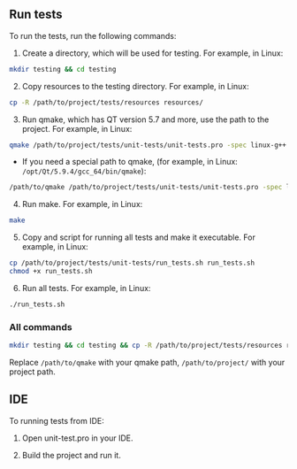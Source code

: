 ## Run tests
To run the tests, run the following commands:

1. Create a directory, which will be used for testing. For example, in Linux:
```bash
mkdir testing && cd testing
```

2. Copy resources to the testing directory. For example, in Linux:
```bash
cp -R /path/to/project/tests/resources resources/
```

3. Run qmake, which has QT version 5.7 and more, use the path to the project. For example, in Linux:
```bash
qmake /path/to/project/tests/unit-tests/unit-tests.pro -spec linux-g++ 
```
* If you need a special path to qmake, (for example, in Linux: `/opt/Qt/5.9.4/gcc_64/bin/qmake`):
```bash
/path/to/qmake /path/to/project/tests/unit-tests/unit-tests.pro -spec linux-g++
```

4. Run make. For example, in Linux:
```bash
make
```
5. Copy and script for running all tests and make it executable. For example, in Linux:
```bash
cp /path/to/project/tests/unit-tests/run_tests.sh run_tests.sh
chmod +x run_tests.sh
```
6. Run all tests. For example, in Linux:
```bash
./run_tests.sh
```
### All commands 
```bash
mkdir testing && cd testing && cp -R /path/to/project/tests/resources resources/ && /path/to/qmake /path/to/project/tests/unit-tests/unit-tests.pro -spec linux-g++ && make && cp /path/to/project/tests/unit-tests/run_tests.sh run_tests.sh && chmod +x run_tests.sh && ./run_tests.sh
```

Replace `/path/to/qmake` with your qmake path, `/path/to/project/` with your project path. 

## IDE
To running tests from IDE:

1. Open unit-test.pro in your IDE.


2. Build the project and run it.

